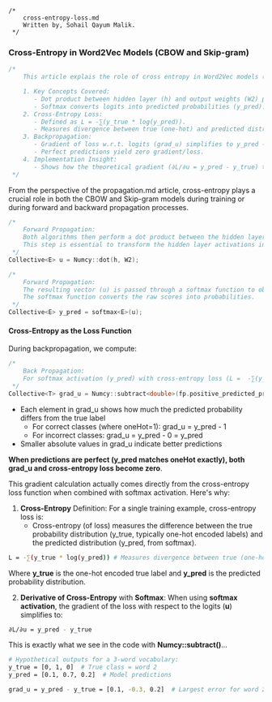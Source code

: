 ```
/*
	cross-entropy-loss.md
	Written by, Sohail Qayum Malik.
 */
```

### Cross-Entropy in Word2Vec Models (CBOW and Skip-gram)

```C++
/*
    This article explais the role of cross entropy in Word2Vec models (CBOW and Skip-gram).

    1. Key Concepts Covered:
       - Dot product between hidden layer (h) and output weights (W2) produces logits (u).
       - Softmax converts logits into predicted probabilities (y_pred).
    2. Cross-Entropy Loss:
       - Defined as L = -∑(y_true * log(y_pred)).
       - Measures divergence between true (one-hot) and predicted distributions.
    3. Backpropagation:
       - Gradient of loss w.r.t. logits (grad_u) simplifies to y_pred - y_true due to the softmax-cross-entropy combination.
       - Perfect predictions yield zero gradient/loss.
    4. Implementation Insight:
       - Shows how the theoretical gradient (∂L/∂u = y_pred - y_true) translates directly into code (Numcy::subtract()).
 */    
```

From the perspective of the propagation.md article, cross-entropy plays a crucial role in both the CBOW and Skip-gram models during training or during forward and backward propagation processes.

```C++
/*
    Forward Propagation:    
    Both algorithms then perform a dot product between the hidden layer representation (h) and the output weight matrix (W2). 
    This step is essential to transform the hidden layer activations into the vocabulary space for prediction (logits).
 */
Collective<E> u = Numcy::dot(h, W2); 

/*
    Forward Propagation:
    The resulting vector (u) is passed through a softmax function to obtain the predicted probabilities (y_pred). 
    The softmax function converts the raw scores into probabilities.
 */
Collective<E> y_pred = softmax<E>(u);
```

#### __Cross-Entropy as the Loss Function__


During backpropagation, we compute:

```C++
/*
    Back Propagation:
    For softmax activation (y_pred) with cross-entropy loss (L =  -∑(y_true * log(y_pred)), the gradient (grad_u, ∂L/∂u) with respect to the logits (u) is indeed exactly y_pred - y_true (where y_true is your oneHot vector).
 */    
Collective<T> grad_u = Numcy::subtract<double>(fp.positive_predicted_probabilities, oneHot);

```
- Each element in grad_u shows how much the predicted probability differs from the true label
    - For correct classes (where oneHot=1): grad_u = y_pred - 1
    - For incorrect classes: grad_u = y_pred - 0 = y_pred
- Smaller absolute values in grad_u indicate better predictions

**When predictions are perfect (y_pred matches oneHot exactly), both grad_u and cross-entropy loss become zero**.

This gradient calculation actually comes directly from the cross-entropy loss function when combined with softmax activation. Here's why:


1. **Cross-Entropy** Definition: For a single training example, cross-entropy loss is:    
    - Cross-entropy (of loss) measures the difference between the true probability distribution (y_true, typically one-hot encoded labels) and the predicted distribution (y_pred, from softmax).

```BASH
L = -∑(y_true * log(y_pred)) # Measures divergence between true (one-hot) and predicted distributions
```

Where **y_true** is the one-hot encoded true label and **y_pred** is the predicted probability distribution.

2. **Derivative of Cross-Entropy** with **Softmax**: When using **softmax activation**, the gradient of the loss with respect to the logits (**u**) simplifies to:

```BASH
∂L/∂u = y_pred - y_true
```

This is exactly what we see in the code with **Numcy::subtract()**...
```BASH
# Hypothetical outputs for a 3-word vocabulary:
y_true = [0, 1, 0]  # True class = word 2
y_pred = [0.1, 0.7, 0.2]  # Model predictions

grad_u = y_pred - y_true = [0.1, -0.3, 0.2]  # Largest error for word 2 (true class)
```
